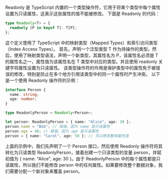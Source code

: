 
Readonly 是 TypeScript 内置的一个类型操作符，它用于将某个类型中每个属性设置为只读属性，这表示这些属性的值不能被修改。
下面是 Readonly 的代码：
```typescript
type Readonly<T> = {
  readonly [P in keyof T]: T[P];
};
```
这个定义使用了 TypeScript 中的映射类型（Mapped Types）和索引访问类型（Index Access Types）。
首先，声明一个泛型类型 T 作为待操作的类型。然后，使用了映射类型语法，声明一个新类型，其属性名为 P，该属性名必须是 T 的属性名之一，属性值为该属性名在 T 类型中对应的类型。并且使用 readonly 关键字将属性设置为只读属性。
该类型操作符的作用是保护类型中的属性免于被错误的修改，特别是防止在多个地方引用该类型中的同一个属性时产生冲突。
以下是一个使用 Readonly 操作符的示例：
```ts
interface Person {
  name: string;
  age: number;
}

type ReadonlyPerson = Readonly<Person>;

let person: ReadonlyPerson = { name: "Alice", age: 30 };
person.name = "Bob"; // 报错，因为 name 是只读属性
person.age = 40; // 报错，因为 age 是只读属性
person = { name: "Carol", age: 50 }; // 可以修改整体属性值
```

上面的示例中，我们先声明了一个 Person 接口，然后使用 Readonly 操作符将其转化为只读类型 ReadonlyPerson，接着创建一个只读类型的变量 person，并赋初值为 { name: "Alice", age: 30 }。由于 ReadonlyPerson 中的每个属性都是只读属性，所以我们不能修改 person 中的任何属性。如果要修改整个数据对象，我们需要分配一个新对象来覆盖 person。

